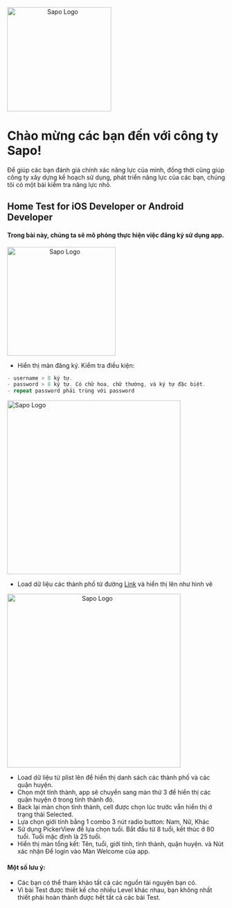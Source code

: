<img style="display:block; text-align:center" src="https://raw.githubusercontent.com/sapo-tech/home_test_mobile/master/Sapo-logo-noel.png" alt="Sapo Logo" max-width="100%" height="240px"/> 

# Chào mừng các bạn đến với công ty Sapo! 

Để giúp các bạn đánh giá chính xác năng lực của mình, đồng thời cũng giúp công ty xây dựng kế hoạch sử dụng, phát triển năng lực của các bạn, chúng tôi có một bài kiểm tra năng lực nhỏ. 

## Home Test for iOS Developer or Android Developer

#### Trong bài này, chúng ta sẽ mô phỏng thực hiện việc đăng ký sử dụng app.
<img style="display:block; text-align:center" src="https://raw.githubusercontent.com/sapo-tech/home_test_mobile/master/0.%20Overview.png" alt="Sapo Logo" max-width="100%" height="250px"/> 

* Hiển thị màn đăng ký. Kiểm tra điều kiện:  
```swift
- username > 8 ký tự.
- password > 8 ký tự. Có chữ hoa, chữ thường, và ký tự đặc biệt.
- repeat password phải trùng với password
```
<img  src="https://raw.githubusercontent.com/sapo-tech/home_test_mobile/master/1.%20Username%20Password.jpg" alt="Sapo Logo" max-width="100%" height="400px"/> 

* Load dữ liệu các thành phố từ đường [Link](https://raw.githubusercontent.com/sapo-tech/home_test_mobile/master/Cities.json) và hiển thị lên như hình vẽ 
<img style="display:block; text-align:center" src="https://raw.githubusercontent.com/sapo-tech/home_test_mobile/master/1.%20Username%20Password.jpg" alt="Sapo Logo" max-width="100%" height="400px"/> 

* Load dữ liệu từ plist lên để hiển thị danh sách các thành phố và các quận huyện.
* Chọn một tỉnh thành, app sẽ chuyển sang màn thứ 3 để hiển thị các quận huyện ở trong tỉnh thành đó.
* Back lại màn chọn tỉnh thành, cell được chọn lúc trước vẫn hiển thị ở trạng thái Selected.
* Lựa chọn giới tính bằng 1 combo 3 nút radio button: Nam, Nữ, Khác
* Sử dụng PickerView để lựa chọn tuổi. Bắt đầu từ 8 tuổi, kết thúc ở 80 tuổi. Tuổi mặc định là 25 tuổi.
* Hiển thị màn tổng kết: Tên, tuổi, giới tính, tỉnh thành, quận huyện. và Nút xác nhận Để login vào Màn Welcome của app. 

#### Một số lưu ý:
* Các bạn có thể tham khảo tất cả các nguồn tài nguyên bạn có.
* Vì bài Test được thiết kế cho nhiều Level khác nhau, bạn không nhất thiết phải hoàn thành được hết tất cả các bài Test.



